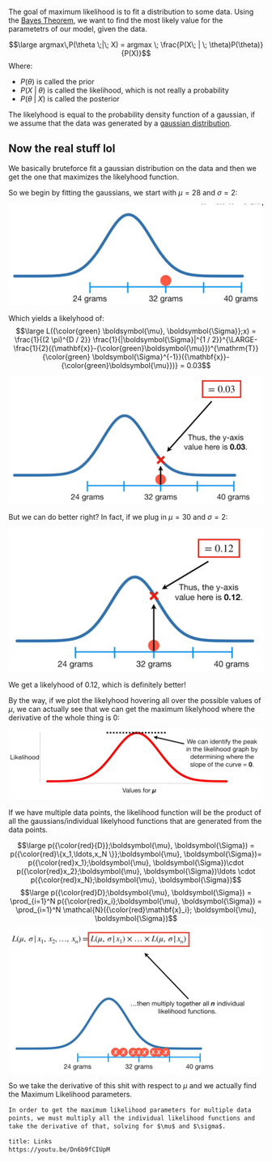 The goal of maximum likelihood is to fit a distribution to some data.
Using the [Bayes Theorem](Bayes%20Theorem.md), we want to find the most likely value for the parametetrs of our model, given the data.

$$\large argmax\,P(\theta \;|\; X) = argmax \; \frac{P(X\; | \; \theta)P(\theta)}{P(X)}$$
Where:
- $P(\theta)$ is called the prior
- $P(X \; | \; \theta)$ is called the likelihood, which is not really a probability
- $P(\theta \; | \; X)$ is called the posterior

The likelyhood is equal to the probability density function of a gaussian, if we assume that the data was generated by a [gaussian distribution](Gaussian%20distribution.md).


## Now the real stuff lol

We basically bruteforce fit a gaussian distribution on the data and then we get the one that maximizes the likelyhood function.

So we begin by fitting the gaussians, we start with $\mu = 28$ and $\sigma = 2$:

![](../z_images/Pasted%20image%2020230414000844.png)

Which yields a likelyhood of:
$$\large L({\color{green} \boldsymbol{\mu}, \boldsymbol{\Sigma}};x) = \frac{1}{(2 \pi)^{D / 2}} \frac{1}{|\boldsymbol{\Sigma}|^{1 / 2}}^{\LARGE-\frac{1}{2}({\mathbf{x}}-{\color{green}\boldsymbol{\mu}})^{\mathrm{T}}{\color{green} \boldsymbol{\Sigma}^{-1}}({\mathbf{x}}-{\color{green}\boldsymbol{\mu}})} = 0.03$$

![](../z_images/Pasted%20image%2020230414001222.png)

But we can do better right?
In fact, if we plug in $\mu = 30$ and $\sigma = 2$:

![](../z_images/Pasted%20image%2020230414001424.png)

We get a likelyhood of 0.12, which is definitely better!

By the way, if we plot the likelyhood hovering all over the possible values of $\mu$, we can actually see that we can get the maximum likelyhood where the derivative of the whole thing is 0:

![](../z_images/Pasted%20image%2020230414001747.png)


If we have multiple data points, the likelihood function will be the product of all the gaussians/individual likelyhood functions that are generated from the data points.

$$\large p({\color{red}{D}};\boldsymbol{\mu}, \boldsymbol{\Sigma}) = p({\color{red}\{x_1,\ldots,x_N \}};\boldsymbol{\mu}, \boldsymbol{\Sigma})= p({\color{red}x_1};\boldsymbol{\mu}, \boldsymbol{\Sigma})\cdot p({\color{red}x_2};\boldsymbol{\mu}, \boldsymbol{\Sigma})\ldots \cdot p({\color{red}x_N};\boldsymbol{\mu}, \boldsymbol{\Sigma})$$$$\large p({\color{red}D};\boldsymbol{\mu}, \boldsymbol{\Sigma}) = \prod_{i=1}^N p({\color{red}x_i};\boldsymbol{\mu}, \boldsymbol{\Sigma}) = \prod_{i=1}^N  \mathcal{N}({\color{red}\mathbf{x}_i}; \boldsymbol{\mu}, \boldsymbol{\Sigma})$$
![](../z_images/Pasted%20image%2020230414002635.png)

So we take the derivative of this shit with respect to $\mu$ and we actually find the Maximum Likelihood parameters.


```ad-tldr
In order to get the maximum likelihood parameters for multiple data points, we must multiply all the individual likelihood functions and take the derivative of that, solving for $\mu$ and $\sigma$.
```


```ad-seealso
title: Links
https://youtu.be/Dn6b9fCIUpM
```

